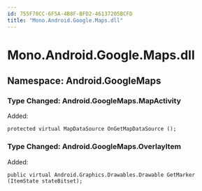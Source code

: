 ```yaml
---
id: 755F78CC-6F5A-4B8F-BFD2-46137205BCFD
title: "Mono.Android.Google.Maps.dll"
---
```


<a name="Mono.Android.Google.Maps.dll" class="injected"></a>


# Mono.Android.Google.Maps.dll

 <a name="Namespace:_Android.GoogleMaps" class="injected"></a>


<h2 id="Android.GoogleMaps">Namespace: Android.GoogleMaps</h2>

 <a name="Type_Changed:_Android.GoogleMaps.MapActivity" class="injected"></a>


<h3 id="Android.GoogleMaps.MapActivity">Type Changed: Android.GoogleMaps.MapActivity</h3>

Added:

```
protected virtual MapDataSource OnGetMapDataSource ();
```

 <a name="Type_Changed:_Android.GoogleMaps.OverlayItem" class="injected"></a>


<h3 id="Android.GoogleMaps.OverlayItem">Type Changed: Android.GoogleMaps.OverlayItem</h3>

Added:

```
public virtual Android.Graphics.Drawables.Drawable GetMarker (ItemState stateBitset);
```

&nbsp;
